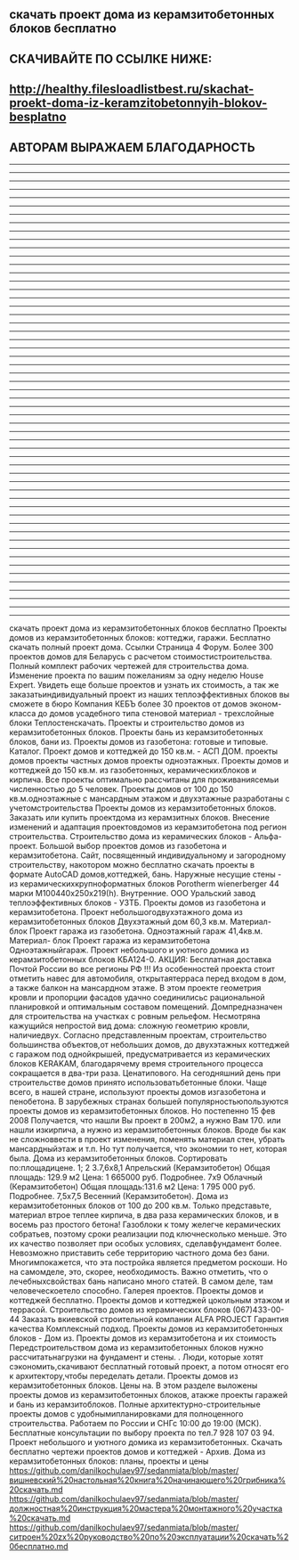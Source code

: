 скачать проект дома из керамзитобетонных блоков бесплатно
--------------------------------------------------
СКАЧИВАЙТЕ ПО ССЫЛКЕ НИЖЕ:
--------------------------------------------------
http://healthy.filesloadlistbest.ru/skachat-proekt-doma-iz-keramzitobetonnyih-blokov-besplatno
--------------------------------------------------
АВТОРАМ ВЫРАЖАЕМ БЛАГОДАРНОСТЬ
--------------------------------------------------
--------------------------------------------------
--------------------------------------------------
--------------------------------------------------
--------------------------------------------------
--------------------------------------------------
--------------------------------------------------
--------------------------------------------------
--------------------------------------------------
--------------------------------------------------
--------------------------------------------------
--------------------------------------------------
--------------------------------------------------
--------------------------------------------------
--------------------------------------------------
--------------------------------------------------
--------------------------------------------------
--------------------------------------------------
--------------------------------------------------
--------------------------------------------------
--------------------------------------------------
--------------------------------------------------
--------------------------------------------------
--------------------------------------------------
--------------------------------------------------
--------------------------------------------------
--------------------------------------------------
--------------------------------------------------
--------------------------------------------------
--------------------------------------------------
--------------------------------------------------
--------------------------------------------------
--------------------------------------------------
--------------------------------------------------
--------------------------------------------------
--------------------------------------------------
--------------------------------------------------
--------------------------------------------------
--------------------------------------------------
--------------------------------------------------
--------------------------------------------------
--------------------------------------------------
--------------------------------------------------
--------------------------------------------------
--------------------------------------------------
--------------------------------------------------
--------------------------------------------------
--------------------------------------------------
--------------------------------------------------
--------------------------------------------------
--------------------------------------------------
--------------------------------------------------
--------------------------------------------------
--------------------------------------------------
--------------------------------------------------
--------------------------------------------------
скачать проект дома из керамзитобетонных блоков бесплатно Проекты домов из керамзитобетонных блоков: коттеджи, гаражи. Бесплатно скачать полный проект дома. Ссылки  Страница 4  Форум. Более 300 проектов домов для Беларусь с расчетом стоимостистроительства. Полный комплект рабочих чертежей для строительства дома. Изменение проекта по вашим пожеланиям за одну неделю  House Expert. Увидеть еще больше проектов и узнать их стоимость, а так же заказатьиндивидуальный проект из наших теплоэффективных блоков вы сможете в бюро Компания КЕБЪ более 30 проектов от домов эконом-класса до домов усадебного типа стеновой материал - трехслойные блоки Теплостенскачать. Проекты и строительство домов из керамзитобетонных блоков. Проекты бань из керамзитобетонных блоков, бани из. Проекты домов из газобетона: готовые и типовые. Каталог. Проект домов и коттеджей до 150 кв.м. - АСП ДОМ. проекты домов  проекты частных домов  проекты одноэтажных. Проекты домов и коттеджей до 150 кв.м. из газобетонных, керамическихблоков и кирпича. Все проекты оптимально рассчитаны для проживаниясемьи численностью до 5 человек. Проекты домов от 100 до 150 кв.м.одноэтажные с мансардным этажом и двухэтажные разработаны с учетомстроительства
Проекты домов из керамзитобетонных блоков. Заказать или купить проектдома из керамзитных блоков. Внесение изменений и адаптация проектовдомов из керамзитобетона под регион строительства. Строительство дома из керамических блоков  - Альфа-проект. Большой выбор проектов домов из газобетона и керамзитобетона. Сайт, посвященный индивидуальному и загородному строительству, накотором можно бесплатно скачать проекты в формате AutoCAD домов,коттеджей, бань.  Наружные несущие стены - из керамическихкрупноформатных блоков Porotherm wienerberger 44 марки М100440х250х219(h). Внутренние. ООО Уральский завод теплоэффективных блоков - УЗТБ. Проекты домов из газобетона и керамзитобетона. Проект небольшогодвухэтажного дома из керамзитобетонных блоков  Двухэтажный дом 60,3 кв.м. Материал- блок  Проект гаража из газобетона. Одноэтажный гараж 41,4кв.м. Материал- блок  Проект гаража из керамзитобетона  Одноэтажныйгараж. Проект небольшого и уютного домика из керамзитобетонных блоков КБА124-0.  АКЦИЯ: Бесплатная доставка Почтой России во все регионы РФ !!! Из особенностей проекта стоит отметить навес для автомобиля, открытаятерраса перед входом в дом, а также балкон на мансардном этаже. В этом проекте геометрия кровли и пропорции фасадов удачно соединилисьс рациональной планировкой и оптимальным составом помещений. Домпредназначен для строительства на участках с ровным рельефом. Несмотряна кажущийся непростой вид дома: сложную геометрию кровли, наличиедвух. Согласно представленным проектам, строительство большинства объектов,от небольших домов, до двухэтажных коттеджей с гаражом под однойкрышей, предусматривается из керамических блоков KERAKAM, благодарячему время строительного процесса сокращается в два-три раза. Ценатипового. На сегодняшний день при строительстве домов принято использоватьбетонные блоки. Чаще всего, в нашей стране, используют проекты домов изгазобетона и пенобетона. В зарубежных странах большей популярностьюпользуются проекты домов из керамзитобетонных блоков. Но постепенно
15 фев 2008  Получается, что нашли Вы проект в 200м2, а нужно Вам 170. или нашли изкирпича, а нужно из керамзитобетонных блоков. Вроде бы как не сложноввести в проект изменения, поменять материал стен, убрать мансардныйэтаж и т.п. Но тут получается, что экономии то нет, которая была. Дома из керамзитобетонных блоков. Сортировать по:площадицене. 1; 2  3.7,6х8,1 Апрельский (Керамзитобетон) Общая площадь: 129.9 м2 Цена: 1 665000 руб. Подробнее. 7х9 Облачный (Керамзитобетон) Общая площадь:131.6 м2 Цена: 1 795 000 руб. Подробнее. 7,5х7,5 Весенний (Керамзитобетон). Дома из керамзитобетонных блоков от 100 до 200 кв.м. Только представьте, материал втрое теплее кирпича, в два раза керамических блоков, и в восемь раз  простого бетона! Газоблоки к тому желегче керамических собратьев, поэтому сроки реализации под ключнесколько меньше. Это их качество позволяет при особых условиях, сделавфундамент более. Невозможно приставить себе территорию частного дома без бани. Многимпокажется, что эта постройка является предметом роскоши. Но на самомделе, это, скорее, необходимость. Важно отметить, что о лечебныхсвойствах бань написано много статей. В самом деле, там человеческоетело способно. Галерея проектов. Проекты домов и коттеджей бесплатно. Проекты домов и коттеджей цокольным этажом и террасой. Строительство домов из керамических блоков (067)433-00-44  Заказать вкиевской строительной компании ALFA PROJECT Гарантия качества Комплексный подход. Проекты домов из керамзитобетонных блоков - Дом из. Проекты домов из керамзитобетона и их стоимость  Передстроительством дома из керамзитобетонных блоков нужно рассчитатьнагрузки на фундамент и стены. . Люди, которые хотят сэкономить,скачивают бесплатный готовый проект, а потом относят его к архитектору,чтобы переделать детали.
Проекты домов из керамзитобетонных блоков. Цены на. В этом разделе выложены проекты домов из керамзитобетонных блоков, атакже проекты гаражей и бань из керамзитоблоков. Полные архитектурно-строительные проекты домов с удобнымипланировками для полноценного строительства. Работаем по России и СНГс 10:00 до 19:00 (МСК). Бесплатные консультации по выбору проекта по тел.7 928 107 03 94. Проект небольшого и уютного домика из керамзитобетонных. Скачать бесплатно чертежи проектов домов и коттеджей - Архив. Дома из керамзитобетонных блоков: планы, проекты и цены
https://github.com/danilkochulaev97/sedanmiata/blob/master/вишневский%20настольная%20книга%20начинающего%20грибника%20скачать.md
https://github.com/danilkochulaev97/sedanmiata/blob/master/должностная%20инструкция%20мастера%20монтажного%20участка%20скачать.md
https://github.com/danilkochulaev97/sedanmiata/blob/master/ситроен%20zx%20руководство%20по%20эксплуатации%20скачать%20бесплатно.md
